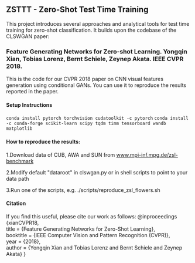 ## ZSTTT - Zero-Shot Test Time Training

This project introduces several approaches and analytical tools for test time training for zero-shot classification. It builds upon the codebase of the CLSWGAN paper:

### Feature Generating Networks for Zero-shot Learning. Yongqin Xian, Tobias Lorenz, Bernt Schiele, Zeynep Akata. IEEE CVPR 2018.

This is the code for our CVPR 2018 paper on CNN visual features generation using conditional GANs. You can use it to reproduce the results reported in the paper.

#### Setup Instructions

``conda install pytorch torchvision cudatoolkit -c pytorch``
``conda install -c conda-forge scikit-learn scipy tqdm timm tensorboard wandb matplotlib``

#### How to reproduce the results:

1.Download data of CUB, AWA and SUN from www.mpi-inf.mpg.de/zsl-benchmark

2.Modify default "dataroot" in clswgan.py or in shell scripts to point to your data path

3.Run one of the scripts, e.g. ./scripts/reproduce_zsl_flowers.sh

#### Citation

If you find this useful, please cite our work as follows:
@inproceedings {xianCVPR18,     
 title = {Feature Generating Networks for Zero-Shot Learning},  
 booktitle = {IEEE Computer Vision and Pattern Recognition (CVPR)},     
 year = {2018},     
 author = {Yongqin Xian and Tobias Lorenz and Bernt Schiele and Zeynep Akata} 
} 
